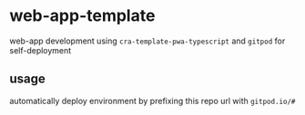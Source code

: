 # web-app-template

web-app development using `cra-template-pwa-typescript` and `gitpod` for self-deployment 

## usage
automatically deploy environment by prefixing this repo url with `gitpod.io/#`
